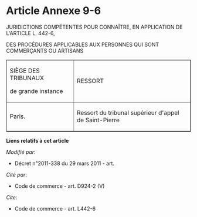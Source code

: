 # Article Annexe 9-6

JURIDICTIONS COMPÉTENTES POUR CONNAÎTRE, EN APPLICATION DE L'ARTICLE L. 442-6,

DES PROCÉDURES APPLICABLES AUX PERSONNES QUI SONT COMMERÇANTS OU ARTISANS

<table cellpadding="0" align="center" width="740" border="1">
  <tbody>
    <tr>
      <td width="227">

SIÈGE DES TRIBUNAUX 

de grande instance

</td>
      <td width="491">

RESSORT

</td>
    </tr>
    <tr>
      <td width="227">

Paris. 

</td>
      <td width="491">

Ressort du tribunal supérieur d'appel de Saint-Pierre 

</td>
    </tr>
  </tbody>
</table>

**Liens relatifs à cet article**

_Modifié par_:

  - Décret n°2011-338 du 29 mars 2011 - art.

_Cité par_:

  - Code de commerce - art. D924-2 (V)

_Cite_:

  - Code de commerce - art. L442-6
